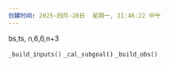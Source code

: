 ```yaml
---
创建时间: 2025-四月-28日  星期一, 11:46:22 中午
---
```

bs,ts, n,6,6,n+3

`_build_inputs()`
`_cal_subgoal()`
	`_build_obs()`
